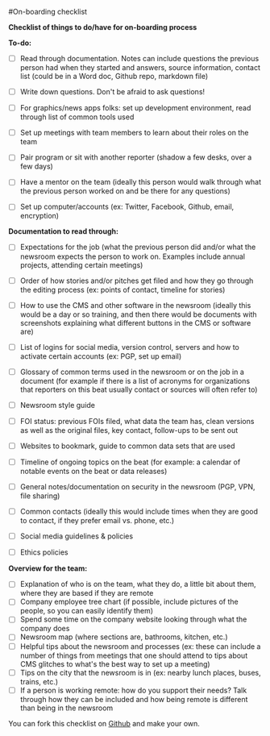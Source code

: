 #On-boarding checklist

**Checklist of things to do/have for on-boarding process**

**To-do:**

- [ ] Read through documentation. Notes can include questions the previous person had when they started and answers, source information, contact list (could be in a Word doc, Github repo, markdown file)
- [ ] Write down questions. Don't be afraid to ask questions!
- [ ] For graphics/news apps folks: set up development environment, read through list of common tools used 
- [ ] Set up meetings with team members to learn about their roles on the team 
- [ ] Pair program or sit with another reporter (shadow a few desks, over a few days) 
- [ ] Have a mentor on the team (ideally this person would walk through what the previous person worked on and be there for any questions)
- [ ] Set up computer/accounts (ex: Twitter, Facebook, Github, email, encryption) 


**Documentation to read through:**

- [ ] Expectations for the job (what the previous person did and/or what the newsroom expects the person to work on. Examples include annual projects, attending certain meetings)
- [ ] Order of how stories and/or pitches get filed and how they go through the editing process (ex: points of contact, timeline for stories) 
- [ ] How to use the CMS and other software in the newsroom (ideally this would be a day or so training, and then there would be documents with screenshots explaining what different buttons in the CMS or software are)
- [ ] List of logins for social media, version control, servers and how to activate certain accounts (ex: PGP, set up email) 
- [ ] Glossary of common terms used in the newsroom or on the job in a document (for example if there is a list of acronyms for organizations that reporters on this beat usually contact or sources will often refer to)
- [ ] Newsroom style guide
- [ ] FOI status: previous FOIs filed, what data the team has, clean versions as well as the original files, key contact, follow-ups to be sent out
- [ ] Websites to bookmark, guide to common data sets that are used
- [ ] Timeline of ongoing topics on the beat (for example: a calendar of notable events on the beat or data releases)
- [ ] General notes/documentation on security in the newsroom (PGP, VPN, file sharing) 
- [ ] Common contacts (ideally this would include times when they are good to contact, if they prefer email vs. phone, etc.)
- [ ] Social media guidelines & policies
- [ ] Ethics policies


**Overview for the team:**

- [ ] Explanation of who is on the team, what they do, a little bit about them, where they are based if they are remote
- [ ] Company employee tree chart (if possible, include pictures of the people, so you can easily identify them)
- [ ] Spend some time on the company website looking through what the company does
- [ ] Newsroom map (where sections are, bathrooms, kitchen, etc.) 
- [ ] Helpful tips about the newsroom and processes (ex: these can include a number of things from meetings that one should attend to tips about CMS glitches to what's the best way to set up a meeting)
- [ ] Tips on the city that the newsroom is in (ex: nearby lunch places, buses, trains, etc.) 
- [ ] If a person is working remote: how do you support their needs? Talk through how they can be included and how being remote is different than being in the newsroom

You can fork this checklist on [Github](https://github.com/sandhya-k/On-boarding-and-Off-boarding-guide) and make your own.